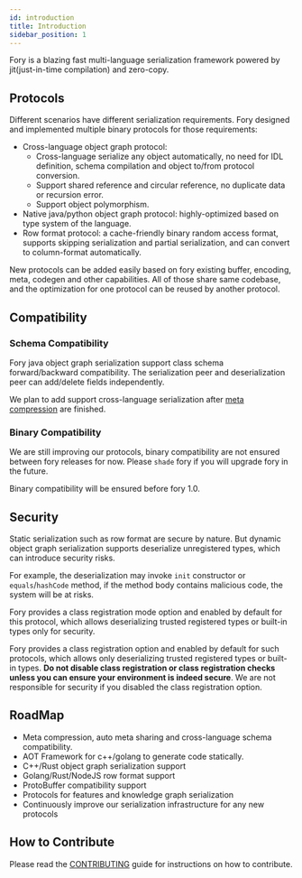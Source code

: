 ```yaml
---
id: introduction
title: Introduction
sidebar_position: 1
---
```


Fory is a blazing fast multi-language serialization framework powered by jit(just-in-time compilation) and zero-copy.

## Protocols

Different scenarios have different serialization requirements. Fory designed and implemented
multiple binary protocols for those requirements:

- Cross-language object graph protocol:
  - Cross-language serialize any object automatically, no need for IDL definition, schema compilation and object to/from protocol
    conversion.
  - Support shared reference and circular reference, no duplicate data or recursion error.
  - Support object polymorphism.
- Native java/python object graph protocol: highly-optimized based on type system of the language.
- Row format protocol: a cache-friendly binary random access format, supports skipping serialization and partial serialization,
  and can convert to column-format automatically.

New protocols can be added easily based on fory existing buffer, encoding, meta, codegen and other capabilities. All of those share same codebase, and the optimization for one protocol
can be reused by another protocol.

## Compatibility

### Schema Compatibility

Fory java object graph serialization support class schema forward/backward compatibility. The serialization peer and deserialization peer can add/delete fields independently.

We plan to add support cross-language serialization after [meta compression](https://github.com/apache/fory/issues/203) are finished.

### Binary Compatibility

We are still improving our protocols, binary compatibility are not ensured between fory releases for now. Please `shade` fory if you will upgrade fory in the future.

Binary compatibility will be ensured before fory 1.0.

## Security

Static serialization such as row format are secure by nature. But dynamic object graph serialization supports deserialize unregistered types, which can introduce security risks.

For example, the deserialization may invoke `init` constructor or `equals`/`hashCode` method, if the method body contains malicious code, the system will be at risks.

Fory provides a class registration mode option and enabled by default for this protocol, which allows deserializing trusted registered types or built-in types only for security.

Fory provides a class registration option and enabled by default for such protocols, which allows only deserializing trusted registered types or built-in types. **Do not disable class registration or class registration checks unless you can ensure your environment is indeed secure**. We are not responsible for security if you disabled the class registration option.

## RoadMap

- Meta compression, auto meta sharing and cross-language schema compatibility.
- AOT Framework for c++/golang to generate code statically.
- C++/Rust object graph serialization support
- Golang/Rust/NodeJS row format support
- ProtoBuffer compatibility support
- Protocols for features and knowledge graph serialization
- Continuously improve our serialization infrastructure for any new protocols

## How to Contribute

Please read the [CONTRIBUTING](https://github.com/apache/fory/blob/main/CONTRIBUTING.md) guide for instructions on how to contribute.
